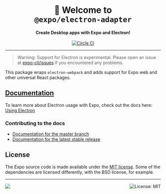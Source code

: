 <!-- Title -->
<h1 align="center">
👋 Welcome to <br/><code>@expo/electron-adapter</code>
</h1>

<!-- Header -->

<p align="center">
    <b>Create Desktop apps with Expo and Electron!</b>
    <br/>
    <br/>
    <a aria-label="Circle CI" href="https://circleci.com/gh/expo/expo-cli/tree/master">
        <img alt="Circle CI" src="https://flat.badgen.net/circleci/github/expo/expo-cli?label=Circle%20CI&labelColor=555555&icon=circleci">
    </a>
</p>

---

> Warning: Support for Electron is experimental. Please open an issue at [expo-cli/issues][expo-cli-issues] if you encountered any problems.

This package wraps `electron-webpack` and adds support for Expo web and other universal React packages.

## [Documentation][docs]

To learn more about Electron usage with Expo, check out the docs here: [Using Electron][docs]

### Contributing to the docs

- [Documentation for the master branch][master-docs]
- [Documentation for the latest stable release][docs]

## License

The Expo source code is made available under the [MIT license](LICENSE). Some of the dependencies are licensed differently, with the BSD license, for example.

<!-- Footer -->

---

<p>
    <a aria-label="sponsored by expo" href="http://expo.io">
        <img src="https://img.shields.io/badge/Sponsored_by-Expo-4630EB.svg?style=for-the-badge&logo=EXPO&labelColor=000&logoColor=fff" target="_blank" />
    </a>
    <a aria-label="expo electron-adapter is free to use" href="/LICENSE" target="_blank">
        <img align="right" alt="License: MIT" src="https://img.shields.io/badge/License-MIT-success.svg?style=for-the-badge&color=33CC12" target="_blank" />
    </a>
</p>

[docs]: https://docs.expo.io/versions/latest/guides/using-electron/
[master-docs]: https://github.com/expo/expo/blob/master/docs/pages/versions/unversioned/guides/using-electron.md
[expo-cli-issues]: https://github.com/expo/expo-cli/issues
